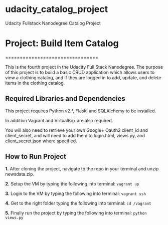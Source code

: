 # udacity_catalog_project
Udacity Fullstack Nanodegree Catalog Project
# Project: Build Item Catalog
================================

This is the fourth project in the Udacity Full Stack Nanodegree. The purpose of this project is to build a basic CRUD application which allows users to view a clothing catalog, and if they are logged in to add, update, and delete items in the clothing catalog.

Required Libraries and Dependencies
-----------------------------------
This project requires Python v2.\*, Flask, and SQLAlchemy to be installed. 

In addition Vagrant and VirtualBox are also required.

You will also need to retrieve your own Google+ Oauth2 client_id and client_secret, and will need to add them to login.html, views.py, and client_secret.json where specified.

How to Run Project
------------------
**1.** After cloning the project, navigate to the repo in your terminal and unzip newsdata.zip.

**2.** Setup the VM by typing the following into terminal:
    ```vagrant up```

**3.** Login to the VM by typing the following into terminal:
    ```vagrant ssh```
    
**4.** Get to the right folder typing the following into terminal:
    ```cd /vagrant```

**5.** Finally run the project by typing the following into terminal:
    ```python views.py```
